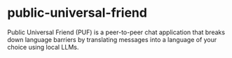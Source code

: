 # public-universal-friend

Public Universal Friend (PUF) is a peer-to-peer chat application that breaks down language barriers by translating
messages into a language of your choice using local LLMs.
